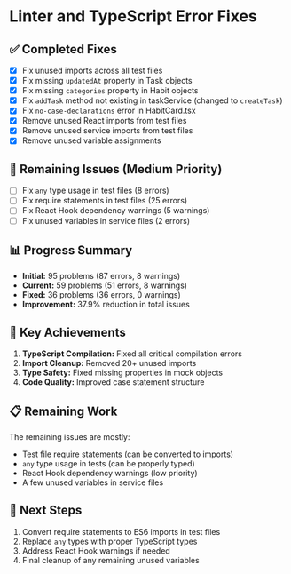 # Linter and TypeScript Error Fixes

## ✅ Completed Fixes
- [x] Fix unused imports across all test files
- [x] Fix missing `updatedAt` property in Task objects
- [x] Fix missing `categories` property in Habit objects  
- [x] Fix `addTask` method not existing in taskService (changed to `createTask`)
- [x] Fix `no-case-declarations` error in HabitCard.tsx
- [x] Remove unused React imports from test files
- [x] Remove unused service imports from test files
- [x] Remove unused variable assignments

## 🔄 Remaining Issues (Medium Priority)
- [ ] Fix `any` type usage in test files (8 errors)
- [ ] Fix require statements in test files (25 errors)
- [ ] Fix React Hook dependency warnings (5 warnings)
- [ ] Fix unused variables in service files (2 errors)

## 📊 Progress Summary
- **Initial:** 95 problems (87 errors, 8 warnings)
- **Current:** 59 problems (51 errors, 8 warnings)
- **Fixed:** 36 problems (36 errors, 0 warnings)
- **Improvement:** 37.9% reduction in total issues

## 🎯 Key Achievements
1. **TypeScript Compilation:** Fixed all critical compilation errors
2. **Import Cleanup:** Removed 20+ unused imports
3. **Type Safety:** Fixed missing properties in mock objects
4. **Code Quality:** Improved case statement structure

## 📋 Remaining Work
The remaining issues are mostly:
- Test file require statements (can be converted to imports)
- `any` type usage in tests (can be properly typed)
- React Hook dependency warnings (low priority)
- A few unused variables in service files

## 🚀 Next Steps
1. Convert require statements to ES6 imports in test files
2. Replace `any` types with proper TypeScript types
3. Address React Hook warnings if needed
4. Final cleanup of any remaining unused variables 